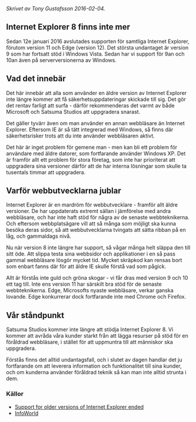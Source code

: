 _Skrivet av Tony Gustafsson 2016-02-04._

## Internet Explorer 8 finns inte mer

Sedan 12e januari 2016 avslutades supporten för samtliga Internet Explorer, förutom version 11 och Edge (version 12).
Det största undantaget är version 9 som har fortsatt stöd i Windows Vista. Sedan har vi support för 9an och 
10an även på serverversionerna av Windows.

## Vad det innebär

Det här innebär att alla som använder en äldre version av Internet Explorer inte längre kommer att få
säkerhetsuppdateringar skickade till sig. Det gör det rentav farligt att surfa - därför rekommenderas det
varmt av både Microsoft och Satsuma Studios att uppgradera snarast.

Det gäller tyvärr även om man använder en annan webbläsare än Internet Explorer. Eftersom IE är så tätt
integrerad med Windows, så finns där säkerhetsrisker trots att du inte använder webbläsaren aktivt.

Det här är inget problem för gemene man - men kan bli ett problem för användare med äldre datorer, som
fortfarande använder Windows XP. Det är framför allt ett problem för stora företag, som inte har prioriterat
att uppgradera sina versioner därför att de har interna lösningar som skulle ta tusentals timmar att
uppgradera.

## Varför webbutvecklarna jublar

Internet Explorer är en mardröm för webbutvecklare - framför allt äldre versioner. De har uppdaterats
extremt sällan i jämförelse med andra webbläsare, och har inte haft stöd för några av de senaste webbteknikerna.
Och eftersom webbplatsägare vill att så många som möjligt ska kunna besöka deras sidor, så att webbutvecklarna
tvingats att sätta ribban på en låg, och gammaldags nivå.

Nu när version 8 inte längre har support, så vågar många helt släppa den till sitt öde. Att slippa testa
sina webbsidor och applikationer i en så pass gammal webbläsare lösgör mycket tid. Mycket skräpkod kan rensas
bort som enbart fanns där för att äldre IE skulle förstå vad som pågick.

Allt är förstås inte guld och gröna skogar - vi får dras med version 9 och 10 ett tag till. Inte ens version
11 har särskilt bra stöd för de senaste webbteknikerna. Edge, Microsofts nyaste webbläsare, verkar ganska lovande.
Edge konkurrerar dock fortfarande inte med Chrome och Firefox.

## Vår ståndpunkt

Satsuma Studios kommer inte längre att stödja Internet Explorer 8. Vi kommer att avråda våra kunder starkt från
att lägga resurser på stöd för en föråldrad webbläsare, i stället för att uppmuntra till att människor ska uppgradera.

Förstås finns det alltid undantagsfall, och i slutet av dagen handlar det ju fortfarande om att leverera
information och funktionalitet till sina kunder, och om kunderna använder föråldrad teknik så kan man inte alltid
strunta i dem.

### Källor
* [Support for older versions of Internet Explorer ended](https://www.microsoft.com/en-us/WindowsForBusiness/End-of-IE-support)
* [InfoWorld](http://www.infoworld.com/article/3020534/security/microsoft-will-end-support-for-internet-explorer8-9-and-10.html)